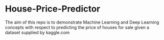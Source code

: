 # House-Price-Predictor
The aim of this repo is to demonstrate Machine Learning and Deep Learning concepts with respect to predicting the price of houses for sale given a dataset supplied by kaggle.com
